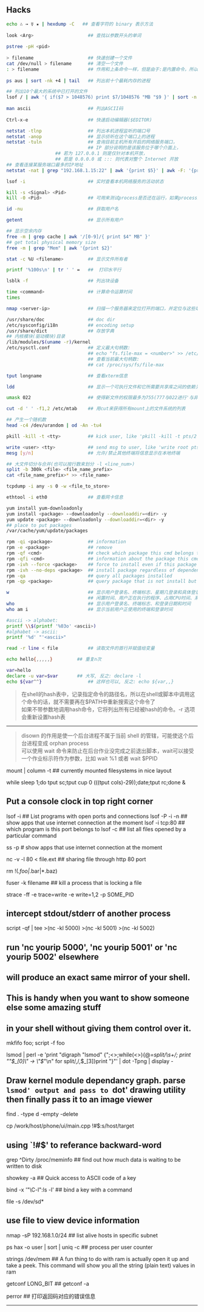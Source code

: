 ## Hacks

```bash
echo ∴ → ☿ ★ | hexdump -C   ## 查看字符的 binary 表示方法
			      
look <Arg>                    ## 查找以参数开头的单词
			      
pstree -pH <pid>	      
			      
> filename                    ## 快速创建一个文件
cat /dev/null > filename      ## 清空一个文件
: > filename                  ## 作用和上条命令一样，但是由于:是内置命令，所以不会产生新的进程
			      
ps aus | sort -nk +4 | tail   ## 列出前十个最耗内存的进程

## 列出10个最大的系统中已打开的文件
lsof / | awk '{ if($7 > 1048576) print $7/1048576 "MB "$9 }' | sort -n -u | tail
			      
man ascii                     ## 列出ASCII码
			      
Ctrl-x-e                      ## 快速启动编辑器($EDITOR)

netstat -tlnp                 ## 列出本机进程监听的端口号
netstat -anop                 ## 显示侦听在这个端口上的进程
netstat -tuln                 ## 查询目前主机所有开启的网络服务端口，
                              ## IP 部分说明的是该服务位于哪个介面上，
			      ## 若为 127.0.0.1 则是仅针对本机开放，
			      ## 若是 0.0.0.0 或 ::: 则代表对整个 Internet 开放
## 查看连接某服务端口最多的IP地址
netstat -nat | grep "192.168.1.15:22" | awk '{print $5}' | awk -F: '{print $1}' | sort | uniq -c | sort -nr | head -20

lsof -i                       ## 实时查看本机网络服务的活动状态

kill -s <Signal> <Pid>
kill -0 <Pid>                 ## 可用来测试process是否还在运行，如果process终止了，则$?不为0

id -nu                        ## 获取用户名

getent                        ## 显示所有用户

## 显示空余内存
free -m | grep cache | awk '/[0-9]/{ print $4" MB" }'
## get total physical memory size
free -m | grep "Mem" | awk '{print $2}'

stat -c %U <filename>         ## 显示文件所有者

printf '%100s\n' | tr ' ' =   ##  打印水平行

lsblk -f                      ## 列出块设备

time <command>                ## 计算命令运算时间
times

nmap <server-ip>              ## 扫描一个服务器来定位打开的端口，并定位与这些端口相关的服务

/usr/share/doc                ## doc dir
/etc/sysconfig/i18n           ## encoding setup
/usr/share/dict               ## 存放字典
## 内核模块(驱动模块)目录
/lib/modules/$(uname -r)/kernel
/etc/sysctl.conf              ## 定义最大句柄数:
                              ## echo "fs.file-max = <number>" >> /etc/sysctl.conf, 运行sysctl -e -p 使之生效
                              ## 查看当前最大句柄数: 
                              ## cat /proc/sys/fs/file-max

tput longname                 ## 查看xterm信息

ldd                           ## 显示一个可执行文件和它所需要共享库之间的依赖关系

umask 022                     ## 使得新文件的权限最多为755(777与022进行'与非'操作)

cut -d ' ' -f1,2 /etc/mtab    ## 用cut来获得所有mount上的文件系统的列表

## 产生一个随机数
head -c4 /dev/urandom | od -An -tu4

pkill -kill -t <tty>          ## kick user, like 'pkill -kill -t pts/2'

write <user> <tty>            ## send msg to user, like 'write root pts/2'
mesg [y/n]                    ## 允许/禁止其他终端将信息显示在本地终端

## 大文件切分与合并(也可以按行数来划分 -l <line_num>)
split -b 300k <file> <file_name_prefix>
cat <file_name_prefix>* >> <file_name>

tcpdump -i any -s 0 -w <file_to_store>

ethtool -i eth0               ## 查看网卡信息

yum install yum-downloadonly
yum install <package> --downloadonly --downloaddir=<dir> -y
yum update <package> --downloadonly --downloaddir=<dir> -y
## place to put packages
/var/cache/yum/update/packages

rpm -qi <package>             ## information
rpm -e <package>              ## remove
rpm -qf <cmd>                 ## check which package this cmd belongs to
rpm -qfi <cmd>                ## information about the package this cmd belongs to
rpm -ivh --force <package>    ## force to install even if this package has already been installed
rpm -ivh --no-deps <package>  ## install package regardless of dependency
rpm -qa                       ## query all packages installed
rpm -qp <package>             ## query package that is not install but exsists

w                             ## 显示用户登录名、终端标志、星期几登录和具体登录时间、
                              ## 闲置时间、用户正在执行的程序、占用CPU时间、系统的运行时间和平均负载
who                           ## 显示用户登录名、终端标志、和登录日期和时间
who am i                      ## 显示当前用户正使用的终端和登录时间

#ascii -> alphabet:
printf \\$(printf '%03o' <ascii>)
#alphabet -> ascii:
printf '%d' "'<ascii>"

read -r line < file           ## 读取文件的首行并赋值给变量

echo hello{,,,,,}	      ## 重复n次

var=hello
declare -u var=$var	      ## 大写, 反之: declare -l
echo ${var^^}                 ## 这样也可以, 反之: echo ${var,,}

```

> 在shell的hash表中，记录指定命令的路径名，所以在shell或脚本中调用这个命令的话，就不需要再在$PATH中重新搜索这个命令了  
> 如果不带参数地调用hash命令，它将列出所有已经被hash的命令。-r 选项会重新设置hash表

------

> disown 的作用是使一个后台进程不属于当前 shell 的管辖，可能使这个后台进程变成 orphan process  
> 可以使用 wait 命令来防止在后台作业没完成之前退出脚本，wait可以接受一个作业标示符作为参数，比如 wait %1 或者 wait $PPID



mount | column -t ## currently mounted filesystems in nice layout

while sleep 1;do tput sc;tput cup 0 $(($(tput cols)-29));date;tput rc;done &
## Put a console clock in top right corner

lsof -i ## List programs with open ports and connections
lsof -P -i -n ## show apps that use internet connection at the moment
lsof -i tcp:80 ## which program is this port belongs to
lsof -c <command> ## list all files opened by a particular command

ss -p # show apps that use internet connection at the moment

nc -v -l 80 < file.ext ## sharing file through http 80 port

rm !(*.foo|*.bar|*.baz)


fuser -k filename ## kill a process that is locking a file  


strace -ff -e trace=write -e write=1,2 -p SOME_PID
## intercept stdout/stderr of another process


script -qf | tee >(nc -kl 5000) >(nc -kl 5001) >(nc -kl 5002)
## run 'nc yourip 5000', 'nc yourip 5001' or 'nc yourip 5002' elsewhere
## will produce an exact same mirror of your shell.
## This is handy when you want to show someone else some amazing stuff
## in your shell without giving them control over it.
mkfifo foo; script -f foo


lsmod | perl -e 'print "digraph \"lsmod\" {";<>;while(<>){@_=split/\s+/; print "\"$_[0]\" -> \"$_\"\n" for split/,/,$_[3]}print "}"' | dot -Tpng | display -
##  Draw kernel module dependancy graph. parse `lsmod' output and pass to `dot' drawing utility then finally pass it to an image viewer


find . -type d -empty -delete

cp /work/host/phone/ui/main.cpp !#$:s/host/target
## using `!#$' to referance backward-word

grep ^Dirty /proc/meminfo ## find out how much data is waiting to be written to disk


showkey -a  ## Quick access to ASCII code of a key

bind -x '"\C-l":ls -l' ## bind a key with a command

file -s /dev/sd*
## use file to view device information

nmap -sP 192.168.1.0/24  ## list alive hosts in specific subnet

ps hax -o user | sort | uniq -c   ## process per user counter

strings /dev/mem  ## A fun thing to do with ram is actually open it up and take a peek. This command will show you all the string (plain text) values in ram

getconf LONG_BIT ##
getconf -a



perror <num> ## 打印返回码对应的错误信息

------
